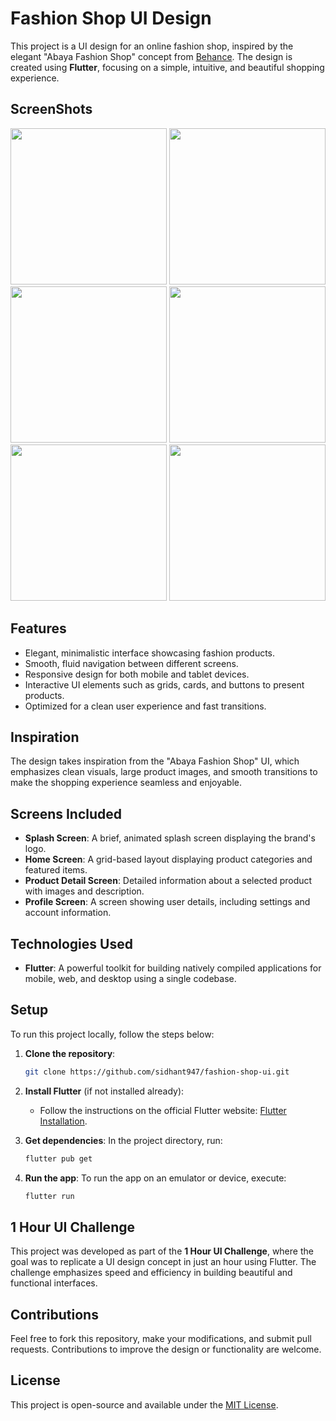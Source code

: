 
# Fashion Shop UI Design

This project is a UI design for an online fashion shop, inspired by the elegant "Abaya Fashion Shop" concept from [Behance](https://www.behance.net/gallery/103613349/Abaya-App-Fashion-Shop). The design is created using **Flutter**, focusing on a simple, intuitive, and beautiful shopping experience.

## ScreenShots


<img src="https://github.com/user-attachments/assets/e89fd05c-b06a-415c-a53a-bd7be6a9f21f" width="250">

<img src="https://github.com/user-attachments/assets/2a66fd79-d413-465d-8388-fa05fb638336" width="250">
<img src="https://github.com/user-attachments/assets/5e86df09-15b1-48b4-b3ce-c64b849ce47c" width="250">
<img src="https://github.com/user-attachments/assets/05febade-8a6e-4921-ac2f-ddca3050e67b" width="250">
<img src="https://github.com/user-attachments/assets/52fab06b-f18f-4bae-915d-259b55f1ec88" width="250">
<img src="https://github.com/user-attachments/assets/be1d298d-6e76-4720-800f-21922b9836c3" width="250">


## Features

- Elegant, minimalistic interface showcasing fashion products.
- Smooth, fluid navigation between different screens.
- Responsive design for both mobile and tablet devices.
- Interactive UI elements such as grids, cards, and buttons to present products.
- Optimized for a clean user experience and fast transitions.

## Inspiration

The design takes inspiration from the "Abaya Fashion Shop" UI, which emphasizes clean visuals, large product images, and smooth transitions to make the shopping experience seamless and enjoyable.

## Screens Included

- **Splash Screen**: A brief, animated splash screen displaying the brand's logo.
- **Home Screen**: A grid-based layout displaying product categories and featured items.
- **Product Detail Screen**: Detailed information about a selected product with images and description.
- **Profile Screen**: A screen showing user details, including settings and account information.

## Technologies Used

- **Flutter**: A powerful toolkit for building natively compiled applications for mobile, web, and desktop using a single codebase.

## Setup

To run this project locally, follow the steps below:

1. **Clone the repository**:
   ```bash
   git clone https://github.com/sidhant947/fashion-shop-ui.git
   ```

2. **Install Flutter** (if not installed already):
   - Follow the instructions on the official Flutter website: [Flutter Installation](https://flutter.dev/docs/get-started/install).

3. **Get dependencies**:
   In the project directory, run:
   ```bash
   flutter pub get
   ```

4. **Run the app**:
   To run the app on an emulator or device, execute:
   ```bash
   flutter run
   ```



## 1 Hour UI Challenge

This project was developed as part of the **1 Hour UI Challenge**, where the goal was to replicate a UI design concept in just an hour using Flutter. The challenge emphasizes speed and efficiency in building beautiful and functional interfaces.

## Contributions

Feel free to fork this repository, make your modifications, and submit pull requests. Contributions to improve the design or functionality are welcome.

## License

This project is open-source and available under the [MIT License](LICENSE).
```
